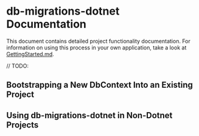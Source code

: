 # db-migrations-dotnet Documentation

This document contains detailed project functionality documentation. For information on using this process in your own application, take a look at [GettingStarted.md](./GettingStarted.md).

// TODO:



## Bootstrapping a New DbContext Into an Existing Project


## Using db-migrations-dotnet in Non-Dotnet Projects
